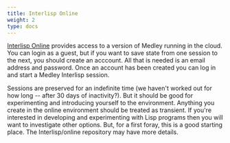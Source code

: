 ```yaml
---
title: Interlisp Online
weight: 2
type: docs
---
```


 [Interlisp Online](https://online.interlisp.org/user/login) provides access to a version of Medley running in the cloud. You can login as a guest, but if you want to save state from one session to the next, you should create an acccount. All that is needed is an email address and password. Once an account has been created you can log in and start a Medley Interlisp session.

Sessions are preserved for an indefinite time (we haven't worked out for how long -- after 30 days of inactivity?). But it should be good for experimenting and introducing yourself to the environment. Anything you create in the online environment should be treated as transient. If you're interested in developing and experimenting with Lisp programs then you will want to investigate other options. But, for a first foray, this is a good starting place. The Interlisp/online repository may have more details.
